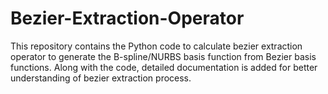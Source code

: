 # Bezier-Extraction-Operator
This repository contains the Python code to calculate bezier extraction operator to generate the B-spline/NURBS basis function from Bezier basis functions. Along with the code, detailed documentation is added for better understanding of bezier extraction process.
